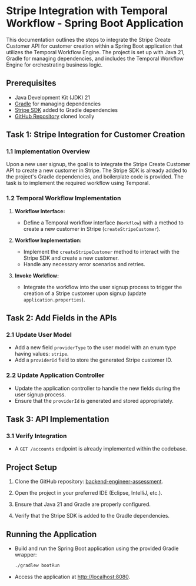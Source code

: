 # Stripe Integration with Temporal Workflow - Spring Boot Application

This documentation outlines the steps to integrate the Stripe Create Customer API for customer creation within a Spring Boot application that utilizes the Temporal Workflow Engine. The project is set up with Java 21, Gradle for managing dependencies, and includes the Temporal Workflow Engine for orchestrating business logic.

## Prerequisites

- Java Development Kit (JDK) 21
- [Gradle](https://gradle.org/) for managing dependencies
- [Stripe SDK](https://stripe.com/docs/libraries/java) added to Gradle dependencies
- [GitHub Repository](https://github.com/Midas-Labs/backend-engineer-assessment) cloned locally

## Task 1: Stripe Integration for Customer Creation

### 1.1 Implementation Overview

Upon a new user signup, the goal is to integrate the Stripe Create Customer API to create a new customer in Stripe. The Stripe SDK is already added to the project's Gradle dependencies, and boilerplate code is provided. The task is to implement the required workflow using Temporal.

### 1.2 Temporal Workflow Implementation

1. **Workflow Interface:**
   - Define a Temporal workflow interface (`Workflow`) with a method to create a new customer in Stripe (`createStripeCustomer`).

2. **Workflow Implementation:**
   - Implement the `createStripeCustomer` method to interact with the Stripe SDK and create a new customer.
   - Handle any necessary error scenarios and retries.

3. **Invoke Workflow:**
   - Integrate the workflow into the user signup process to trigger the creation of a Stripe customer upon signup (update `application.properties`).

## Task 2: Add Fields in the APIs

### 2.1 Update User Model

- Add a new field `providerType` to the user model with an enum type having values: `stripe`.
- Add a `providerId` field to store the generated Stripe customer ID.

### 2.2 Update Application Controller

- Update the application controller to handle the new fields during the user signup process.
- Ensure that the `providerId` is generated and stored appropriately.

## Task 3: API Implementation

### 3.1 Verify Integration

- A `GET /accounts` endpoint is already implemented within the codebase.

## Project Setup

1. Clone the GitHub repository: [backend-engineer-assessment](https://github.com/Midas-Labs/backend-engineer-assessment).

2. Open the project in your preferred IDE (Eclipse, IntelliJ, etc.).

3. Ensure that Java 21 and Gradle are properly configured.

4. Verify that the Stripe SDK is added to the Gradle dependencies.

## Running the Application

- Build and run the Spring Boot application using the provided Gradle wrapper:

  ```bash
  ./gradlew bootRun
  ```

- Access the application at [http://localhost:8080](http://localhost:8080).
